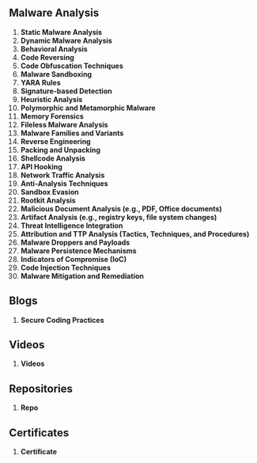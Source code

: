 ## Malware Analysis

1. **Static Malware Analysis**
2. **Dynamic Malware Analysis**
3. **Behavioral Analysis**
4. **Code Reversing**
5. **Code Obfuscation Techniques**
6. **Malware Sandboxing**
7. **YARA Rules**
8. **Signature-based Detection**
9. **Heuristic Analysis**
10. **Polymorphic and Metamorphic Malware**
11. **Memory Forensics**
12. **Fileless Malware Analysis**
13. **Malware Families and Variants**
14. **Reverse Engineering**
15. **Packing and Unpacking**
16. **Shellcode Analysis**
17. **API Hooking**
18. **Network Traffic Analysis**
19. **Anti-Analysis Techniques**
20. **Sandbox Evasion**
21. **Rootkit Analysis**
22. **Malicious Document Analysis (e.g., PDF, Office documents)**
23. **Artifact Analysis (e.g., registry keys, file system changes)**
24. **Threat Intelligence Integration**
25. **Attribution and TTP Analysis (Tactics, Techniques, and Procedures)**
26. **Malware Droppers and Payloads**
27. **Malware Persistence Mechanisms**
28. **Indicators of Compromise (IoC)**
29. **Code Injection Techniques**
30. **Malware Mitigation and Remediation**


## Blogs

1. **Secure Coding Practices**


## Videos

1. **Videos**


## Repositories

1. **Repo**

## Certificates

1. **Certificate**